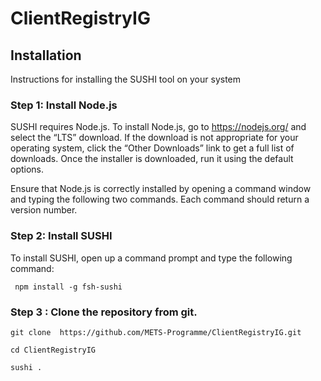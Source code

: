 # ClientRegistryIG

## Installation

Instructions for installing the SUSHI tool on your system

### Step 1: Install Node.js

SUSHI requires Node.js. To install Node.js, go to https://nodejs.org/ and select the “LTS” download. If the download is not appropriate for your operating system, click the “Other Downloads” link to get a full list of downloads. Once the installer is downloaded, run it using the default options.

Ensure that Node.js is correctly installed by opening a command window and typing the following two commands. Each command should return a version number.

### Step 2: Install SUSHI

To install SUSHI, open up a command prompt and type the following command:

```
 npm install -g fsh-sushi

```

### Step 3 : Clone the repository from git.

```
git clone  https://github.com/METS-Programme/ClientRegistryIG.git

cd ClientRegistryIG

sushi .

```
